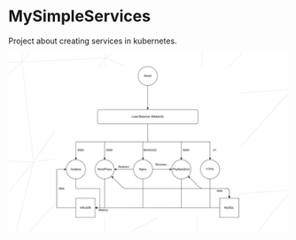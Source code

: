 # MySimpleServices
Project about creating services in kubernetes.

![Alt text](/screenshots/scheme.png?raw=true "Optional Title")
